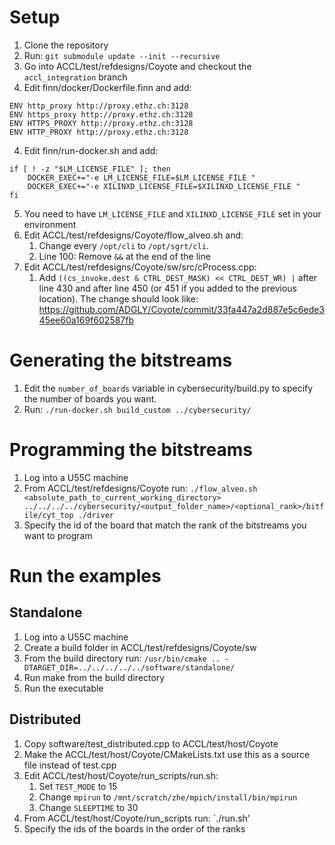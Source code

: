 # Setup

1. Clone the repository
2. Run: `git submodule update --init --recursive`
3. Go into ACCL/test/refdesigns/Coyote and checkout the `accl_integration` branch
4. Edit finn/docker/Dockerfile.finn and add:
```
ENV http_proxy http://proxy.ethz.ch:3128
ENV https_proxy http://proxy.ethz.ch:3128
ENV HTTPS_PROXY http://proxy.ethz.ch:3128
ENV HTTP_PROXY http://proxy.ethz.ch:3128
```
4. Edit finn/run-docker.sh and add:
```
if [ ! -z "$LM_LICENSE_FILE" ]; then
    DOCKER_EXEC+="-e LM_LICENSE_FILE=$LM_LICENSE_FILE "
    DOCKER_EXEC+="-e XILINXD_LICENSE_FILE=$XILINXD_LICENSE_FILE "
fi
```
5. You need to have `LM_LICENSE_FILE` and `XILINXD_LICENSE_FILE` set in your environment
6. Edit ACCL/test/refdesigns/Coyote/flow_alveo.sh and:
   1. Change every `/opt/cli` to `/opt/sgrt/cli`.
   2. Line 100: Remove ` && ` at the end of the line
7. Edit ACCL/test/refdesigns/Coyote/sw/src/cProcess.cpp:
   1. Add `((cs_invoke.dest & CTRL_DEST_MASK) << CTRL_DEST_WR) |` after line 430 and after line 450 (or 451 if you added to the previous location). The change should look like: https://github.com/ADGLY/Coyote/commit/33fa447a2d887e5c6ede345ee60a169f602587fb

# Generating the bitstreams

1. Edit the `number_of_boards` variable in cybersecurity/build.py to specify the number of boards you want.
2. Run: `./run-docker.sh build_custom ../cybersecurity/`


# Programming the bitstreams

1. Log into a U55C machine
2. From ACCL/test/refdesigns/Coyote run: `./flow_alveo.sh <absolute_path_to_current_working_directory> ../../../../cybersecurity/<output_folder_name>/<optional_rank>/bitfile/cyt_top ./driver`
3. Specify the id of the board that match the rank of the bitstreams you want to program

# Run the examples

## Standalone

1. Log into a U55C machine
2. Create a build folder in ACCL/test/refdesigns/Coyote/sw
3. From the build directory run: `/usr/bin/cmake .. -DTARGET_DIR=../../../../../software/standalone/`
4. Run make from the build directory
5. Run the executable

## Distributed

1. Copy software/test_distributed.cpp to ACCL/test/host/Coyote
2. Make the ACCL/test/host/Coyote/CMakeLists.txt use this as a source file instead of test.cpp
3. Edit ACCL/test/host/Coyote/run_scripts/run.sh:
   1. Set `TEST_MODE` to 15
   2. Change `mpirun` to `/mnt/scratch/zhe/mpich/install/bin/mpirun`
   3. Change `SLEEPTIME` to 30
4. From ACCL/test/host/Coyote/run_scripts run: `./run.sh'
5. Specify the ids of the boards in the order of the ranks

    
